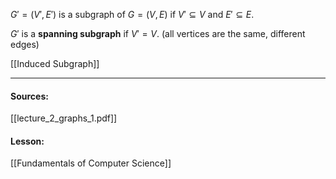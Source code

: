 $G' = (V', E')$ is a subgraph of $G = (V, E)$ if $V' \subseteq V$ and $E' \subseteq E$.

$G'$ is a **spanning subgraph** if $V' = V$. (all vertices are the same, different edges)

[[Induced Subgraph]]

---
#### Sources:
[[lecture_2_graphs_1.pdf]]
#### Lesson:
[[Fundamentals of Computer Science]]